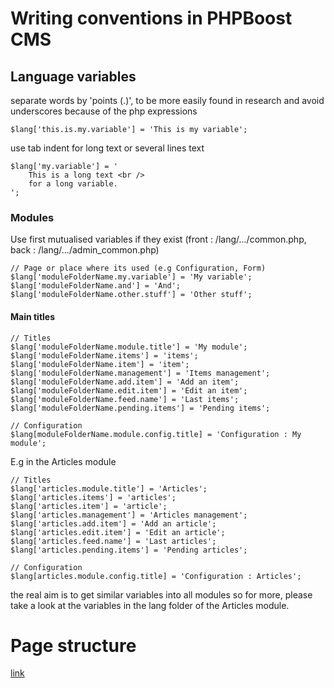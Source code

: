 # Writing conventions in PHPBoost CMS

## Language variables
separate words by 'points (.)', to be more easily found in research and avoid underscores because of the php expressions
```
$lang['this.is.my.variable'] = 'This is my variable';
```

use tab indent for long text or several lines text
```
$lang['my.variable'] = '
    This is a long text <br />
    for a long variable.
';
```
### Modules
Use first mutualised variables if they exist (front : /lang/.../common.php, back : /lang/.../admin_common.php)
```
// Page or place where its used (e.g Configuration, Form)
$lang['moduleFolderName.my.variable'] = 'My variable';
$lang['moduleFolderName.and'] = 'And';
$lang['moduleFolderName.other.stuff'] = 'Other stuff';
```
#### Main titles
```
// Titles
$lang['moduleFolderName.module.title'] = 'My module';
$lang['moduleFolderName.items'] = 'items';
$lang['moduleFolderName.item'] = 'item';  
$lang['moduleFolderName.management'] = 'Items management';
$lang['moduleFolderName.add.item'] = 'Add an item';
$lang['moduleFolderName.edit.item'] = 'Edit an item';
$lang['moduleFolderName.feed.name'] = 'Last items';
$lang['moduleFolderName.pending.items'] = 'Pending items';

// Configuration
$lang[moduleFolderName.module.config.title] = 'Configuration : My module';
```
E.g in the Articles module
```
// Titles
$lang['articles.module.title'] = 'Articles';
$lang['articles.items'] = 'articles';
$lang['articles.item'] = 'article';  
$lang['articles.management'] = 'Articles management';
$lang['articles.add.item'] = 'Add an article';
$lang['articles.edit.item'] = 'Edit an article';
$lang['articles.feed.name'] = 'Last articles';
$lang['articles.pending.items'] = 'Pending articles';

// Configuration
$lang[articles.module.config.title] = 'Configuration : Articles';
```
the real aim is to get similar variables into all modules so for more, please take a look at the variables in the lang folder of the Articles module.

# Page structure
[link](./page.md)
